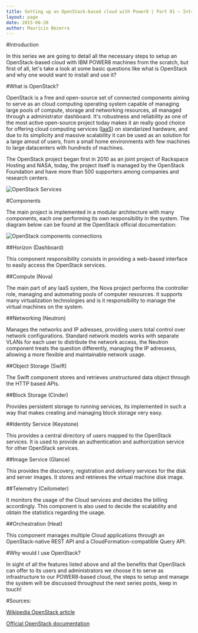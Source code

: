 ```yaml
---
title: Setting up an OpenStack-based cloud with Power8 | Part 01 – Introduction 
layout: page 
date: 2015-08-20
author: Maurício Bezerra
---
```

#Introduction

In this series we are going to detail all the necessary steps to setup an OpenStack-based cloud with IBM POWER8 machines from the scratch, but first of all, let's take a look at some basic questions like what is OpenStack and why one would want to install and use it?

#What is OpenStack?

OpenStack is a free and open-source set of connected components aiming to serve as an cloud computing operating system capable of managing large pools of compute, storage and networking resources, all managed through a administrator dashboard. It's robustness and reliability as one of the most active open-source project today makes it an really good choice for offering cloud computing services ([IaaS](https://en.wikipedia.org/wiki/Cloud_computing#Infrastructure_as_a_service_.28IaaS.29)) on standarized hardware, and due to its simplicity and massive scalability it can be used as an solution for a large amout of users, from a small home environments with few machines to large datacenters with hundreds of machines.

The OpenStack project began first in 2010 as an joint project of Rackspace Hosting and NASA, today, the project itself is managed by the OpenStack Foundation and have more than 500 supporters among companies and research centers.

![OpenStack Services](http://i.imgur.com/PNQ4Dro.png)

#Components

The main project is implemented in a modular architecture with many components, each one performing its own responsibility in the system. The diagram below can be found at the OpenStack official documentation:

![OpenStack components connections](http://i.imgur.com/QiQGJHe.png)

##Horizon (Dashboard)

This component responsibility consists in providing a web-based interface to easily access the OpenStack services.

##Compute (Nova)

The main part of any IaaS system, the Nova project performs the controller role, managing and automating pools of computer resources. It supports many virtualization technologies and is it responsibility to manage the virtual machines on the system.

##Networking (Neutron)

Manages the networks and IP adresses, providing users total control over network configurations. Standard network models works with separate VLANs for each user to distribute the network access, the Neutron component treats the question differently, managing the IP adressess, allowing a more flexible and maintainable network usage.

##Object Storage (Swift)

The Swift component stores and retrieves unstructured data object through the HTTP based APIs.

##Block Storage (Cinder)

Provides persistent storage to running services, its implemented in such a way that makes creating and managing block storage very easy.

##Identity Service (Keystone)

This provides a central directory of users mapped to the OpenStack services. It is used to provide an authentication and authorization service for other OpenStack services.

##Image Service (Glance)

This provides the discovery, registration and delivery services for the disk and server images. It stores and retrieves the virtual machine disk image.

##Telemetry (Ceilometer)

It monitors the usage of the Cloud services and decides the billing accordingly. This component is also used to decide the scalability and obtain the statistics regarding the usage.

##Orchestration (Heat)

This component manages multiple Cloud applications through an OpenStack-native REST API and a CloudFormation-compatible Query API.

#Why would I use OpenStack?

In sight of all the features listed above and all the benefits that OpenStack can offer to its users and administrators we choose it to serve as infrastructure to our POWER8-based cloud, the steps to setup and manage the system will be discussed throughout the next series posts, keep in touch!

#Sources:

[Wikipedia OpenStack article](https://en.wikipedia.org/wiki/OpenStack)

[Official OpenStack documentation](http://docs.openstack.org)
